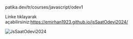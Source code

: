 patika.dev/tr/courses/javascript/odev1

Linke tıklayarak açabilirsiniz:https://emirhan1923.github.io/jsSaatOdevi2024/

![JsSaatOdevi2024 ](https://github.com/emirhan1923/jsSaatOdevi2024/assets/98194242/526adeae-f3a5-41f9-bf7f-1f32755817d7)
